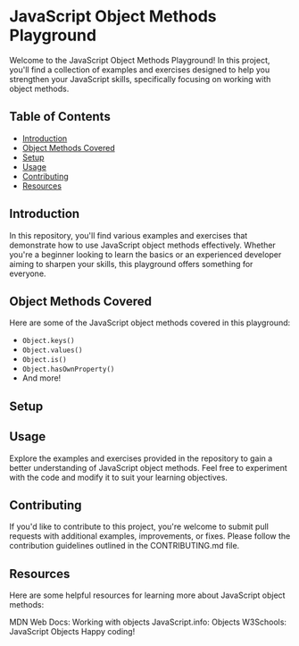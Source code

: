 # JavaScript Object Methods Playground

Welcome to the JavaScript Object Methods Playground! In this project, you'll find a collection of examples and exercises designed to help you strengthen your JavaScript skills, specifically focusing on working with object methods.

## Table of Contents
- [Introduction](#introduction)
- [Object Methods Covered](#object-methods-covered)
- [Setup](#setup)
- [Usage](#usage)
- [Contributing](#contributing)
- [Resources](#resources)

## Introduction
In this repository, you'll find various examples and exercises that demonstrate how to use JavaScript object methods effectively. Whether you're a beginner looking to learn the basics or an experienced developer aiming to sharpen your skills, this playground offers something for everyone.

## Object Methods Covered
Here are some of the JavaScript object methods covered in this playground:
- `Object.keys()`
- `Object.values()`
- `Object.is()`
- `Object.hasOwnProperty()`
- And more!

## Setup




## Usage
Explore the examples and exercises provided in the repository to gain a better understanding of JavaScript object methods. Feel free to experiment with the code and modify it to suit your learning objectives.

## Contributing
If you'd like to contribute to this project, you're welcome to submit pull requests with additional examples, improvements, or fixes. Please follow the contribution guidelines outlined in the CONTRIBUTING.md file.

## Resources
Here are some helpful resources for learning more about JavaScript object methods:

MDN Web Docs: Working with objects
JavaScript.info: Objects
W3Schools: JavaScript Objects
Happy coding!


